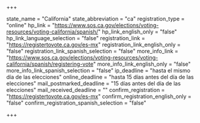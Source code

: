 +++

state_name = "California"
state_abbreviation = "ca"
registration_type = "online"
hp_link = "https://www.sos.ca.gov/elections/voting-resources/voting-california/spanish/"
hp_link_english_only = "false"
hp_link_language_selection = "false"
registration_link = "https://registertovote.ca.gov/es-mx"
registration_link_english_only = "false"
registration_link_spanish_selection = "false"
more_info_link = "https://www.sos.ca.gov/elections/voting-resources/voting-california/spanish/registering-vote"
more_info_link_english_only = "false"
more_info_link_spanish_selection = "false"
ip_deadline = "hasta el mismo día de las elecciones"
online_deadline = "hasta 15 días antes del día de las elecciones"
mail_postmarked_deadline = "15 días antes del día de las elecciones"
mail_received_deadline = ""
confirm_registration = "https://registertovote.ca.gov/es-mx"
confirm_registration_english_only = "false"
confirm_registration_spanish_selection = "false"

+++
